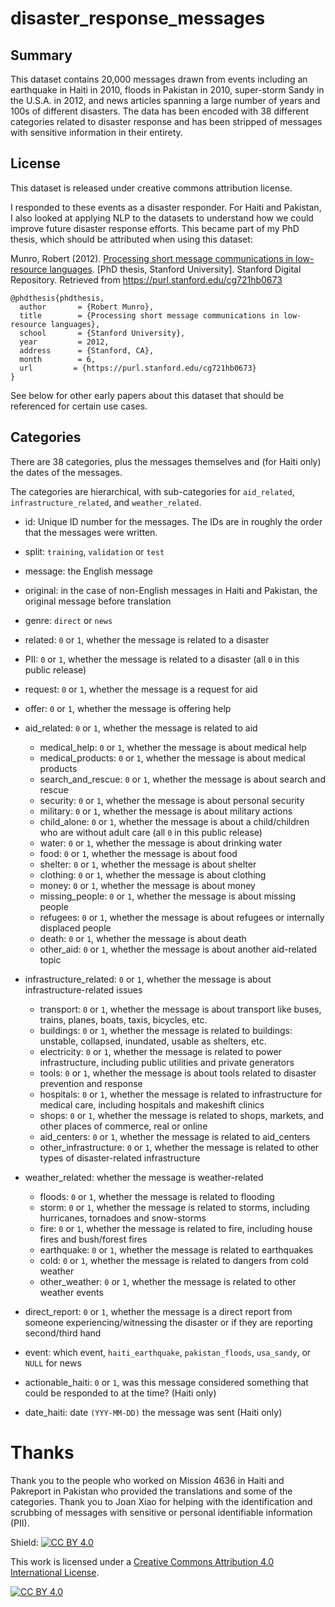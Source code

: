 # disaster_response_messages

## Summary
This dataset contains 20,000 messages drawn from events including an earthquake in Haiti in 2010, floods in Pakistan in 2010, super-storm Sandy in the U.S.A. in 2012, and news articles spanning a large number of years and 100s of different disasters. The data has been encoded with 38 different categories related to disaster response and has been stripped of messages with sensitive information in their entirety. 

## License

This dataset is released under creative commons attribution license.

I responded to these events as a disaster responder. For Haiti and Pakistan, I also looked at applying NLP to the datasets to understand how we could improve future disaster response efforts. This became part of my PhD thesis, which should be attributed when using this dataset:

Munro, Robert (2012). [Processing short message communications in low-resource languages](https://purl.stanford.edu/cg721hb0673). [PhD thesis, Stanford University]. Stanford Digital Repository. Retrieved from https://purl.stanford.edu/cg721hb0673


```
@phdthesis{phdthesis,
  author       = {Robert Munro}, 
  title        = {Processing short message communications in low-resource languages},
  school       = {Stanford University},
  year         = 2012,
  address      = {Stanford, CA},
  month        = 6,
  url         = {https://purl.stanford.edu/cg721hb0673}
}
```

See below for other early papers about this dataset that should be referenced for certain use cases.


## Categories

There are 38 categories, plus the messages themselves and (for Haiti only) the dates of the messages.

The categories are hierarchical, with sub-categories for `aid_related`, `infrastructure_related`, and `weather_related`.

* id: Unique ID number for the messages. The IDs are in roughly the order that the messages were written.
* split: `training`, `validation` or `test`
* message: the English message
* original: in the case of non-English messages in Haiti and Pakistan, the original message before translation
* genre: `direct` or `news`
* related: `0` or `1`, whether the message is related to a disaster 
* PII:  `0` or `1`, whether the message is related to a disaster (all `0` in this public release)
* request: `0` or `1`, whether the message is a request for aid
* offer: `0` or `1`, whether the message is offering help
* aid_related: `0` or `1`, whether the message is related to aid

    * medical_help: `0` or `1`, whether the message is about medical help
    * medical_products: `0` or `1`, whether the message is about medical products
    * search_and_rescue: `0` or `1`, whether the message is about search and rescue
    * security: `0` or `1`, whether the message is about personal security
    * military: `0` or `1`, whether the message is about military actions
    * child_alone: `0` or `1`, whether the message is about a child/children who are without adult care (all `0` in this public release)
    * water: `0` or `1`, whether the message is about drinking water
    * food: `0` or `1`, whether the message is about food
    * shelter: `0` or `1`, whether the message is about shelter
    * clothing: `0` or `1`, whether the message is about clothing
    * money: `0` or `1`, whether the message is about money
    * missing_people: `0` or `1`, whether the message is about missing people
    * refugees: `0` or `1`, whether the message is about refugees or internally displaced people
    * death: `0` or `1`, whether the message is about death
    * other_aid: `0` or `1`, whether the message is about another aid-related topic
    
* infrastructure_related: `0` or `1`, whether the message is about infrastructure-related issues

    * transport: `0` or `1`, whether the message is about transport like buses, trains, planes, boats, taxis, bicycles, etc.
    * buildings: `0` or `1`, whether the message is related to buildings: unstable, collapsed, inundated, usable as shelters, etc. 
    * electricity: `0` or `1`, whether the message is related to power infrastructure, including public utilities and private generators
    * tools: `0` or `1`, whether the message is about tools related to disaster prevention and response
    * hospitals: `0` or `1`, whether the message is related to infrastructure for medical care, including hospitals and makeshift clinics 
    * shops: `0` or `1`, whether the message is related to shops, markets, and other places of commerce, real or online
    * aid_centers: `0` or `1`, whether the message is related to aid_centers
    * other_infrastructure: `0` or `1`, whether the message is related to other types of disaster-related infrastructure
    
* weather_related: whether the message is weather-related

    * floods: `0` or `1`, whether the message is related to flooding
    * storm: `0` or `1`, whether the message is related to storms, including hurricanes, tornadoes and snow-storms
    * fire: `0` or `1`, whether the message is related to fire, including house fires and bush/forest fires
    * earthquake: `0` or `1`, whether the message is related to earthquakes
    * cold: `0` or `1`, whether the message is related to dangers from cold weather
    * other_weather: `0` or `1`, whether the message is related to other weather events
    
* direct_report: `0` or `1`, whether the message is a direct report from someone experiencing/witnessing the disaster or if they are reporting second/third hand
* event: which event, `haiti_earthquake`, `pakistan_floods`, `usa_sandy`, or `NULL` for news
* actionable_haiti: `0` or `1`, was this message considered something that could be responded to at the time? (Haiti only)
* date_haiti: date `(YYY-MM-DD)` the message was sent (Haiti only)


# Thanks

Thank you to the people who worked on Mission 4636 in Haiti and Pakreport in Pakistan who provided the translations and some of the categories. Thank you to Joan Xiao for helping with the identification and scrubbing of messages with sensitive or personal identifiable information (PII). 



Shield: [![CC BY 4.0][cc-by-shield]][cc-by]

This work is licensed under a
[Creative Commons Attribution 4.0 International License][cc-by].

[![CC BY 4.0][cc-by-image]][cc-by]

[cc-by]: http://creativecommons.org/licenses/by/4.0/
[cc-by-image]: https://i.creativecommons.org/l/by/4.0/88x31.png
[cc-by-shield]: https://img.shields.io/badge/License-CC%20BY%204.0-lightgrey.svg
